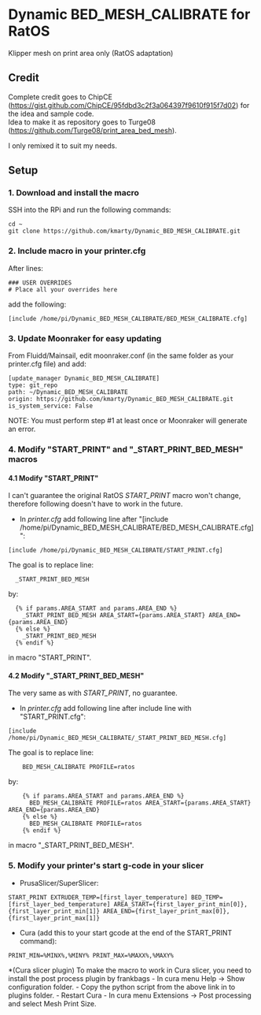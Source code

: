 # Dynamic BED_MESH_CALIBRATE for RatOS
Klipper mesh on print area only (RatOS adaptation)

## Credit
Complete credit goes to ChipCE (https://gist.github.com/ChipCE/95fdbd3c2f3a064397f9610f915f7d02) for the idea and sample code.\
Idea to make it as repository goes to Turge08 (https://github.com/Turge08/print_area_bed_mesh).

I only remixed it to suit my needs.

## Setup
### 1. Download and install the macro
SSH into the RPi and run the following commands:
```
cd ~
git clone https://github.com/kmarty/Dynamic_BED_MESH_CALIBRATE.git
```
### 2. Include macro in your printer.cfg
After lines:
```
### USER OVERRIDES
# Place all your overrides here
```
add the following:
```
[include /home/pi/Dynamic_BED_MESH_CALIBRATE/BED_MESH_CALIBRATE.cfg]
```
### 3. Update Moonraker for easy updating
From Fluidd/Mainsail, edit moonraker.conf (in the same folder as your printer.cfg file) and add:
```
[update_manager Dynamic_BED_MESH_CALIBRATE]
type: git_repo
path: ~/Dynamic_BED_MESH_CALIBRATE
origin: https://github.com/kmarty/Dynamic_BED_MESH_CALIBRATE.git
is_system_service: False
```
NOTE: You must perform step #1 at least once or Moonraker will generate an error.

### 4. Modify "START_PRINT" and "_START_PRINT_BED_MESH" macros
#### 4.1 Modify "START_PRINT"
I can't guarantee the original RatOS *START_PRINT* macro won't change, therefore following doesn't have to work in the future.
- In *printer.cfg* add following line after "[include /home/pi/Dynamic_BED_MESH_CALIBRATE/BED_MESH_CALIBRATE.cfg]":
```
[include /home/pi/Dynamic_BED_MESH_CALIBRATE/START_PRINT.cfg]
```
The goal is to replace line:
```
  _START_PRINT_BED_MESH
```
by:
```
  {% if params.AREA_START and params.AREA_END %}
    _START_PRINT_BED_MESH AREA_START={params.AREA_START} AREA_END={params.AREA_END}
  {% else %}
    _START_PRINT_BED_MESH
  {% endif %}
```
in macro "START_PRINT".

#### 4.2 Modify "_START_PRINT_BED_MESH"
The very same as with *START_PRINT*, no guarantee.
- In *printer.cfg* add following line after include line with "START_PRINT.cfg":
```
[include /home/pi/Dynamic_BED_MESH_CALIBRATE/_START_PRINT_BED_MESH.cfg]
```
The goal is to replace line:
```
    BED_MESH_CALIBRATE PROFILE=ratos
```
by:
```
    {% if params.AREA_START and params.AREA_END %}
      BED_MESH_CALIBRATE PROFILE=ratos AREA_START={params.AREA_START} AREA_END={params.AREA_END}
    {% else %}
      BED_MESH_CALIBRATE PROFILE=ratos
    {% endif %}
```
in macro "_START_PRINT_BED_MESH".

### 5. Modify your printer's start g-code in your slicer
- PrusaSlicer/SuperSlicer:
```
START_PRINT EXTRUDER_TEMP=[first_layer_temperature] BED_TEMP=[first_layer_bed_temperature] AREA_START={first_layer_print_min[0]},{first_layer_print_min[1]} AREA_END={first_layer_print_max[0]},{first_layer_print_max[1]}
```
- Cura (add this to your start gcode at the end of the START_PRINT command):
```
PRINT_MIN=%MINX%,%MINY% PRINT_MAX=%MAXX%,%MAXY%
```
*(Cura slicer plugin) To make the macro to work in Cura slicer, you need to install the post process plugin by frankbags - In cura menu Help -> Show configuration folder. - Copy the python script from the above link in to plugins folder. - Restart Cura - In cura menu Extensions -> Post processing and select Mesh Print Size.
